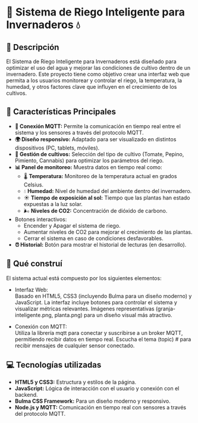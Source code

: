 # 🌱 Sistema de Riego Inteligente para Invernaderos 💧

## 📝 Descripción
El Sistema de Riego Inteligente para Invernaderos está diseñado para optimizar el uso del agua y mejorar las condiciones de cultivo dentro de un invernadero. Este proyecto tiene como objetivo crear una interfaz web que permita a los usuarios monitorear y controlar el riego, la temperatura, la humedad, y otros factores clave que influyen en el crecimiento de los cultivos.

## 🌟 Características Principales
* __📡 Conexión MQTT:__ Permite la comunicación en tiempo real entre el sistema y los sensores a través del protocolo MQTT.
* __🌍 Diseño responsivo:__ Adaptado para ser visualizado en distintos dispositivos (PC, tablets, móviles).
* __🌱 Gestión de cultivos:__ Selección del tipo de cultivo (Tomate, Pepino, Pimiento, Cannabis) para optimizar los parámetros del riego.
* __📊 Panel de monitoreo:__ Muestra datos en tiempo real como:
  * 🌡️ __Temperatura:__ Monitoreo de la temperatura actual en grados Celsius.
  * 💧 __Humedad:__ Nivel de humedad del ambiente dentro del invernadero.
  * ☀️ __Tiempo de exposición al sol:__ Tiempo que las plantas han estado expuestas a la luz solar.
  * 🌬️ __Niveles de CO2:__ Concentración de dióxido de carbono.
* Botones interactivos:
  * Encender y Apagar el sistema de riego.
  * Aumentar niveles de CO2 para mejorar el crecimiento de las plantas.
  * Cerrar el sistema en caso de condiciones desfavorables.
* __⏰ Historial:__ Botón para mostrar el historial de lecturas (en desarrollo).

## 🔧 Qué construí

El sistema actual está compuesto por los siguientes elementos:

* Interfaz Web: <br>
Basado en HTML5, CSS3 (incluyendo Bulma para un diseño moderno) y JavaScript.
La interfaz incluye botones para controlar el sistema y visualizar métricas relevantes.
Imágenes representativas (granja-inteligente.png, planta.png) para un diseño visual más atractivo.

* Conexión con MQTT:<br>
Utiliza la librería mqtt para conectar y suscribirse a un broker MQTT, permitiendo recibir datos en tiempo real.
Escucha el tema (topic) # para recibir mensajes de cualquier sensor conectado.

## 💻 Tecnologías utilizadas
* __HTML5 y CSS3:__ Estructura y estilos de la página.
* __JavaScript:__ Lógica de interacción con el usuario y conexión con el backend.
* __Bulma CSS Framework:__ Para un diseño moderno y responsivo.
* __Node.js y MQTT:__ Comunicación en tiempo real con sensores a través del protocolo MQTT.
